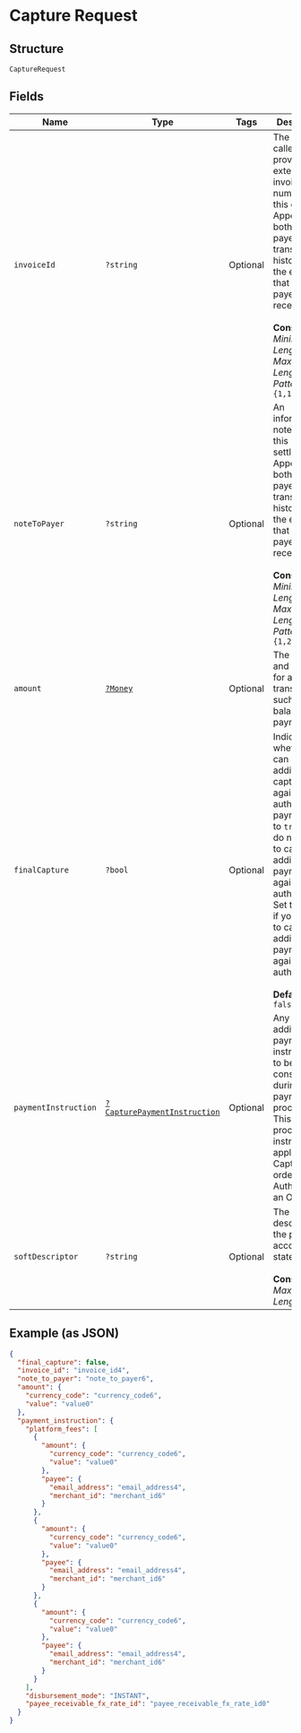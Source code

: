 
# Capture Request

## Structure

`CaptureRequest`

## Fields

| Name | Type | Tags | Description | Getter | Setter |
|  --- | --- | --- | --- | --- | --- |
| `invoiceId` | `?string` | Optional | The API caller-provided external invoice number for this order. Appears in both the payer's transaction history and the emails that the payer receives.<br><br>**Constraints**: *Minimum Length*: `1`, *Maximum Length*: `127`, *Pattern*: `^.{1,127}$` | getInvoiceId(): ?string | setInvoiceId(?string invoiceId): void |
| `noteToPayer` | `?string` | Optional | An informational note about this settlement. Appears in both the payer's transaction history and the emails that the payer receives.<br><br>**Constraints**: *Minimum Length*: `1`, *Maximum Length*: `255`, *Pattern*: `^.{1,255}$` | getNoteToPayer(): ?string | setNoteToPayer(?string noteToPayer): void |
| `amount` | [`?Money`](../../doc/models/money.md) | Optional | The currency and amount for a financial transaction, such as a balance or payment due. | getAmount(): ?Money | setAmount(?Money amount): void |
| `finalCapture` | `?bool` | Optional | Indicates whether you can make additional captures against the authorized payment. Set to `true` if you do not intend to capture additional payments against the authorization. Set to `false` if you intend to capture additional payments against the authorization.<br><br>**Default**: `false` | getFinalCapture(): ?bool | setFinalCapture(?bool finalCapture): void |
| `paymentInstruction` | [`?CapturePaymentInstruction`](../../doc/models/capture-payment-instruction.md) | Optional | Any additional payment instructions to be consider during payment processing. This processing instruction is applicable for Capturing an order or Authorizing an Order. | getPaymentInstruction(): ?CapturePaymentInstruction | setPaymentInstruction(?CapturePaymentInstruction paymentInstruction): void |
| `softDescriptor` | `?string` | Optional | The payment descriptor on the payer's account statement.<br><br>**Constraints**: *Maximum Length*: `22` | getSoftDescriptor(): ?string | setSoftDescriptor(?string softDescriptor): void |

## Example (as JSON)

```json
{
  "final_capture": false,
  "invoice_id": "invoice_id4",
  "note_to_payer": "note_to_payer6",
  "amount": {
    "currency_code": "currency_code6",
    "value": "value0"
  },
  "payment_instruction": {
    "platform_fees": [
      {
        "amount": {
          "currency_code": "currency_code6",
          "value": "value0"
        },
        "payee": {
          "email_address": "email_address4",
          "merchant_id": "merchant_id6"
        }
      },
      {
        "amount": {
          "currency_code": "currency_code6",
          "value": "value0"
        },
        "payee": {
          "email_address": "email_address4",
          "merchant_id": "merchant_id6"
        }
      },
      {
        "amount": {
          "currency_code": "currency_code6",
          "value": "value0"
        },
        "payee": {
          "email_address": "email_address4",
          "merchant_id": "merchant_id6"
        }
      }
    ],
    "disbursement_mode": "INSTANT",
    "payee_receivable_fx_rate_id": "payee_receivable_fx_rate_id0"
  }
}
```

